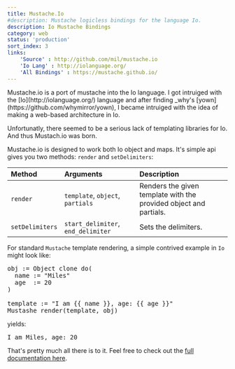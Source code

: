 ```yaml
---
title: Mustache.Io
#description: Mustache logicless bindings for the language Io.
description: Io Mustache Bindings
category: web
status: 'production'
sort_index: 3
links:
    'Source' : http://github.com/mil/mustache.io
    'Io Lang' : http://iolanguage.org/
    'All Bindings' : https://mustache.github.io/
---
```

<p class='big-first'>
Mustache.io is a port of mustache into the Io language. I got intruiged with the [Io](http://iolanguage.org/) language and after finding _why's [yown](https://github.com/whymirror/yown), I became intruiged with the idea of making a web-based architecture in Io.

Unfortunatly, there seemed to be a serious lack of templating libraries for Io. And thus Mustach.io was born.


Mustache.io is designed to work both Io object and maps. It's simple api gives you two methods: `render` and `setDelimiters`:

|Method      |Arguments   |Description  |
|:------------|:------------|:-------------|
|`render` | `template`, `object`, `partials` | Renders the given template with the provided object and partials. |
|`setDelimiters` | `start_delimiter`, `end_delimiter` |  Sets the delimiters. |


For standard `Mustache` template rendering, a simple contrived example in `Io` might look like:

<pre class='sh_c'>
obj := Object clone do(
  name := "Miles"
  age  := 20 
)

template := "I am {{ name }}, age: {{ age }}"
Mustashe render(template, obj)
</pre>

yields:

<pre class='sh_c'>
I am Miles, age: 20
</pre>

That's pretty much all there is to it. Feel free to check out the [full documentation here](http://github.com/mil/mustache.io).
